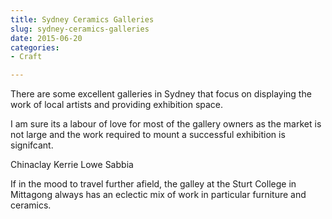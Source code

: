 ```yaml
---
title: Sydney Ceramics Galleries
slug: sydney-ceramics-galleries
date: 2015-06-20 
categories: 
- Craft

---
```

There are some excellent galleries in Sydney that focus on displaying the work of local artists and providing exhibition space.

I am sure its a labour of love for most of the gallery owners as the market is not large and the work required to mount a successful exhibition is signifcant.

Chinaclay
Kerrie Lowe
Sabbia

If in the mood to travel further afield, the galley at the Sturt College in Mittagong always has an eclectic mix of work in particular furniture and ceramics.
